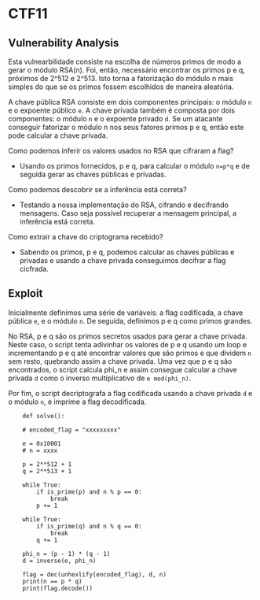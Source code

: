 # CTF11

## Vulnerability Analysis
Esta vulnearbilidade consiste na escolha de números primos de modo a gerar o módulo RSA(n). Foi, então, necessário encontrar os primos p e q, próximos de 2^512 e 2^513.
Isto torna a fatorização do módulo n mais simples do que se os primos fossem escolhidos de maneira aleatória.

A chave pública RSA consiste em dois componentes principais: o módulo `n` e o expoente público `e`. 
A chave privada também é composta por dois componentes: o módulo `n` e o expoente privado `d`.
Se um atacante conseguir fatorizar o módulo n nos seus fatores primos p e q, então este pode calcular a chave privada.

Como podemos inferir os valores usados no RSA que cifraram a flag?
- Usando os primos fornecidos, p e q, para calcular o módulo `n=p*q` e de seguida gerar as chaves públicas e privadas.

Como podemos descobrir se a inferência está correta?
- Testando a nossa implementação do RSA, cifrando e decifrando mensagens. Caso seja possível recuperar a mensagem principal, a inferência está correta.

Como extrair a chave do criptograma recebido?
- Sabendo os primos, p e q, podemos calcular as chaves públicas e privadas e usando a chave privada conseguimos decifrar a flag cicfrada.

## Exploit
Inicialmente definimos uma série de variáveis: a flag codificada, a chave pública `e`, e o módulo `n`. De seguida, definimos p e q como primos grandes. 

No RSA, p e q são os primos secretos usados para gerar a chave privada. Neste caso, o script tenta  adivinhar os valores de p e q usando um loop e incrementando p e q até encontrar valores que são primos e que dividem `n` sem resto, quebrando assim a chave privada.
Uma vez que p e q são encontrados, o script calcula phi_n e assim consegue calcular a chave privada `d` como o inverso multiplicativo de `e mod(phi_n)`.

Por fim, o script decriptografa a flag codificada usando a chave privada `d` e o módulo `n`, e imprime a flag decodificada.

```
    def solve():

    # encoded_flag = "xxxxxxxxx"

    e = 0x10001
    # n = xxxx
    
    p = 2**512 + 1
    q = 2**513 + 1

    while True:
        if is_prime(p) and n % p == 0:
            break
        p += 1
    
    while True:
        if is_prime(q) and n % q == 0:
            break
        q += 1

    phi_n = (p - 1) * (q - 1)
    d = inverse(e, phi_n)

    flag = dec(unhexlify(encoded_flag), d, n)
    print(n == p * q)
    print(flag.decode())
```

